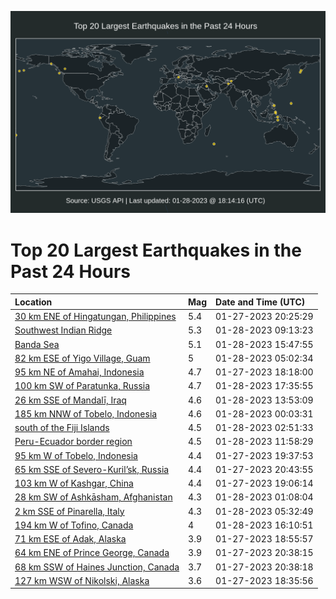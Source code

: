 ![Map](./map.png)

# Top 20 Largest Earthquakes in the Past 24 Hours

| Location | Mag | Date and Time (UTC) |
|:---|:---|:---|
| [30 km ENE of Hingatungan, Philippines](https://earthquake.usgs.gov/earthquakes/eventpage/us6000jjtj) | 5.4 | 01-27-2023 20:25:29 |
| [Southwest Indian Ridge](https://earthquake.usgs.gov/earthquakes/eventpage/us6000jjyp) | 5.3 | 01-28-2023 09:13:23 |
| [Banda Sea](https://earthquake.usgs.gov/earthquakes/eventpage/us6000jk04) | 5.1 | 01-28-2023 15:47:55 |
| [82 km ESE of Yigo Village, Guam](https://earthquake.usgs.gov/earthquakes/eventpage/us6000jjxp) | 5 | 01-28-2023 05:02:34 |
| [95 km NE of Amahai, Indonesia](https://earthquake.usgs.gov/earthquakes/eventpage/us6000jjsz) | 4.7 | 01-27-2023 18:18:00 |
| [100 km SW of Paratunka, Russia](https://earthquake.usgs.gov/earthquakes/eventpage/us6000jk0q) | 4.7 | 01-28-2023 17:35:55 |
| [26 km SSE of Mandalī, Iraq](https://earthquake.usgs.gov/earthquakes/eventpage/us6000jjzp) | 4.6 | 01-28-2023 13:53:09 |
| [185 km NNW of Tobelo, Indonesia](https://earthquake.usgs.gov/earthquakes/eventpage/us6000jjvx) | 4.6 | 01-28-2023 00:03:31 |
| [south of the Fiji Islands](https://earthquake.usgs.gov/earthquakes/eventpage/us6000jjwj) | 4.5 | 01-28-2023 02:51:33 |
| [Peru-Ecuador border region](https://earthquake.usgs.gov/earthquakes/eventpage/us6000jjzg) | 4.5 | 01-28-2023 11:58:29 |
| [95 km W of Tobelo, Indonesia](https://earthquake.usgs.gov/earthquakes/eventpage/us6000jjta) | 4.4 | 01-27-2023 19:37:53 |
| [65 km SSE of Severo-Kuril’sk, Russia](https://earthquake.usgs.gov/earthquakes/eventpage/us6000jjtx) | 4.4 | 01-27-2023 20:43:55 |
| [103 km W of Kashgar, China](https://earthquake.usgs.gov/earthquakes/eventpage/us6000jjt4) | 4.4 | 01-27-2023 19:06:14 |
| [28 km SW of Ashkāsham, Afghanistan](https://earthquake.usgs.gov/earthquakes/eventpage/us6000jjw9) | 4.3 | 01-28-2023 01:08:04 |
| [2 km SSE of Pinarella, Italy](https://earthquake.usgs.gov/earthquakes/eventpage/us6000jjxr) | 4.3 | 01-28-2023 05:32:49 |
| [194 km W of Tofino, Canada](https://earthquake.usgs.gov/earthquakes/eventpage/us6000jk08) | 4 | 01-28-2023 16:10:51 |
| [71 km ESE of Adak, Alaska](https://earthquake.usgs.gov/earthquakes/eventpage/us6000jjt9) | 3.9 | 01-27-2023 18:55:57 |
| [64 km ENE of Prince George, Canada](https://earthquake.usgs.gov/earthquakes/eventpage/us6000jk0d) | 3.9 | 01-27-2023 20:38:15 |
| [68 km SSW of Haines Junction, Canada](https://earthquake.usgs.gov/earthquakes/eventpage/us6000jjtn) | 3.7 | 01-27-2023 20:38:18 |
| [127 km WSW of Nikolski, Alaska](https://earthquake.usgs.gov/earthquakes/eventpage/us6000jjtb) | 3.6 | 01-27-2023 18:35:56 |
